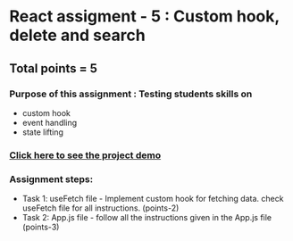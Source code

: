 # React assigment - 5 : Custom hook, delete and search

## Total points = 5

### Purpose of this assignment : Testing students skills on

- custom hook
- event handling
- state lifting

### [Click here to see the project demo](https://users-mgt-app-2.netlify.app/)

### Assignment steps:

- Task 1: useFetch file - Implement custom hook for fetching data. check useFetch file for all instructions. (points-2)
- Task 2: App.js file - follow all the instructions given in the App.js file (points-3)


